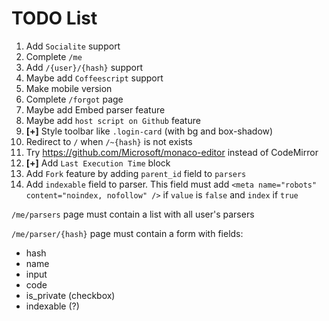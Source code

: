 # TODO List

1. Add `Socialite` support
2. Complete `/me`
3. Add `/{user}/{hash}` support
4. Maybe add `Coffeescript` support
5. Make mobile version
6. Complete `/forgot` page
7. Maybe add Embed parser feature
8. Maybe add `host script on Github` feature
9. **[+]** Style toolbar like `.login-card` (with bg and box-shadow)
10. Redirect to `/` when `/~{hash}` is not exists
11. Try https://github.com/Microsoft/monaco-editor instead of CodeMirror
12. **[+]** Add `Last Execution Time` block
13. Add `Fork` feature by adding `parent_id` field to `parsers`
14. Add `indexable` field to parser. This field must add `<meta name="robots" content="noindex, nofollow" />` if `value` is `false` and `index` if `true`

`/me/parsers` page must contain a list with all user's parsers

`/me/parser/{hash}` page must contain a form with fields:
 * hash
 * name
 * input
 * code
 * is_private (checkbox)
 * indexable (?)
